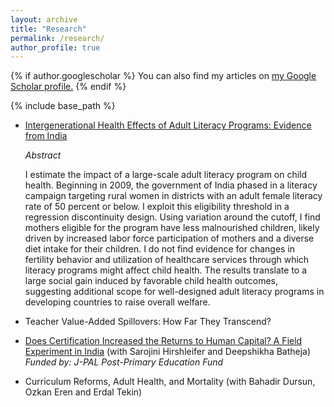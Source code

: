 ```yaml
---
layout: archive
title: "Research"
permalink: /research/
author_profile: true
---
```



{% if author.googlescholar %}
  You can also find my articles on <u><a href="{{author.googlescholar}}">my Google Scholar profile</a>.</u>
{% endif %}

{% include base_path %}

* [Intergenerational Health Effects of Adult Literacy Programs: Evidence from India](https://papers.ssrn.com/sol3/papers.cfm?abstract_id=4120022)
   
    *Abstract*

    I estimate the impact of a large-scale adult literacy program on child health. Beginning in 2009, the government of India phased in a literacy campaign targeting rural women in districts with an adult female literacy rate of 50 percent or below. I exploit this eligibility threshold in a regression discontinuity design. Using variation around the cutoff, I find mothers eligible for the program have less malnourished children, likely driven by increased labor force participation of mothers and a diverse diet intake for their children. I do not find evidence for changes in fertility behavior and utilization of healthcare services through which literacy programs might affect child health. The results translate to a large social gain induced by favorable child health outcomes, suggesting additional scope for well-designed adult literacy programs in developing countries to raise overall welfare.
   
* Teacher Value-Added Spillovers: How Far They Transcend?

* [Does Certification Increased the Returns to Human Capital? A Field Experiment in India](https://www.povertyactionlab.org/initiative-project/does-certification-increase-returns-human-capital-field-experiment-india) (with Sarojini Hirshleifer and Deepshikha Batheja)
*Funded by: J-PAL Post-Primary Education Fund*
  
* Curriculum Reforms, Adult Health, and Mortality (with Bahadir Dursun, Ozkan Eren and Erdal Tekin)
